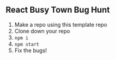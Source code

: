 ## React Busy Town Bug Hunt

1) Make a repo using this template repo
2) Clone down your repo
3) `npm i`
4) `npm start`
5) Fix the bugs!
